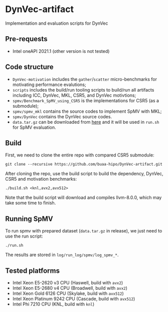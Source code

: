 # DynVec-artifact
Implementation and evaluation scripts for DynVec

## Pre-requests

- Intel oneAPI 2021.1 (other version is not tested)

## Code structure

- `DynVec-motivation` includes the `gather`/`scatter` micro-benchmarks for motivating performance evalutions;
- `scripts` includes the build/run tooling scripts to build/run all artifacts including ICC, DynVec, MKL, CSR5, and DynVec motivtions;
- `spmv/Benchmark_SpMV_using_CSR5` is the implementations for CSR5 (as a submodule);
- `spmv/spmv_mkl` contains the source codes to implement SpMV with MKL;
- `spmv/DynVec` contains the DynVec source codes.
- `data.tar.gz` can be downloaded from [here](https://1drv.ms/u/s!AsGTYrgSALbmo-cjP_ukT2rtoAp2Iw?e=7ufdpw) and it will be used in `run.sh` for SpMV evaluation.

## Build
First, we need to clone the entire repo with compared CSR5 submodule:

```
git clone --recursive https://github.com/buaa-hipo/DynVec-artifact.git
```

After cloning the repo, use the build script to build the dependency, DynVec, CSR5 and motivation benchmarks:

```
./build.sh <knl,avx2,avx512>
```

Note that the build script will download and compiles llvm-8.0.0, which may take some time to finish.

## Running SpMV

To run spmv with prepared dataset (`data.tar.gz` in release), we just need to use the run script:

```
./run.sh
```

The results are stored in `log/run_log/spmv/log_spmv_*`.

## Tested platforms

- Intel Xeon E5-2620 v3 CPU (Haswell, build with `avx2`)
- Intel Xeon E5-2680 v4 CPU (Broadwell, build with `avx2`)
- Intel Xeon Gold 6126 CPU (Skylake, build with `avx512`)
- Intel Xeon Platinum 9242 CPU (Cascade, build with `avx512`)
- Intel Phi 7210 CPU (KNL, build with `knl`)
